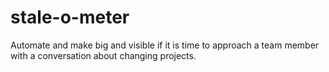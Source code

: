 # stale-o-meter
Automate and make big and visible if it is time to approach a team member with a conversation about changing projects.
